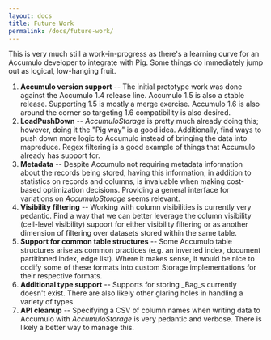```yaml
---
layout: docs
title: Future Work
permalink: /docs/future-work/
---
```


This is very much still a work-in-progress as there's a learning curve for an Accumulo developer to integrate with Pig.
Some things do immediately jump out as logical, low-hanging fruit.

1. **Accumulo version support** -- The initial prototype work was done against the Accumulo 1.4 release line. Accumulo 1.5
   is also a stable release. Supporting 1.5 is mostly a merge exercise. Accumulo 1.6 is also around the corner so
   targeting 1.6 compatibility is also desired.
2. **LoadPushDown** -- _AccumuloStorage_ is pretty much already doing this; however, doing it the "Pig way" is a good idea.
   Additionally, find ways to push down more logic to Accumulo instead of bringing the data into mapreduce. Regex
   filtering is a good example of things that Accumulo already has support for.
3. **Metadata** -- Despite Accumulo not requiring metadata information about the records being stored, having this
   information, in addition to statistics on records and columns, is invaluable when making cost-based optimization
   decisions. Providing a general interface for variations on _AccumuloStorage_ seems relevant.
4. **Visibility filtering** -- Working with column visibilities is currently very pedantic. Find a way that we can better
   leverage the column visibility (cell-level visibility) support for either visibility filtering or as another
   dimension of filtering over datasets stored within the same table.
5. **Support for common table structures** -- Some Accumulo table structures arise as common practices (e.g. an inverted
   index, document partitioned index, edge list). Where it makes sense, it would be nice to codify some of these formats
   into custom Storage implementations for their respective formats.
6. **Additional type support** -- Supports for storing _Bag_s currently doesn't exist. There are also likely other glaring
   holes in handling a variety of types.
7. **API cleanup** -- Specifying a CSV of column names when writing data to Accumulo with _AccumuloStorage_ is very
   pedantic and verbose. There is likely a better way to manage this.
